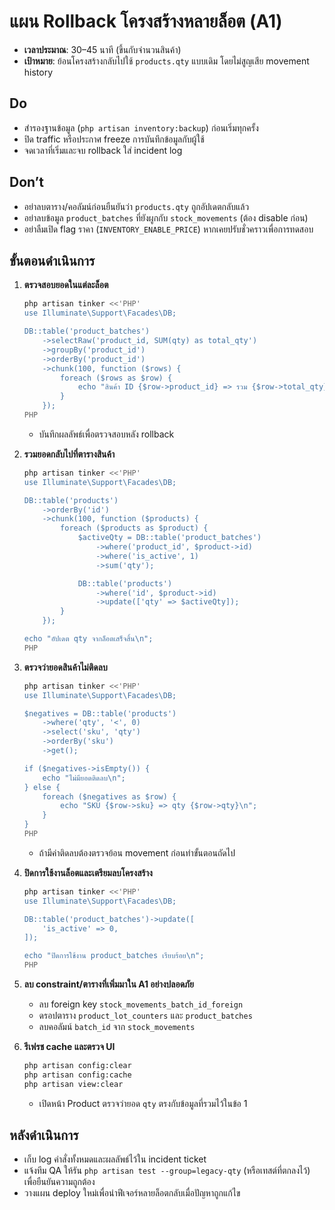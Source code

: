 # แผน Rollback โครงสร้างหลายล็อต (A1)

- **เวลาประมาณ**: 30–45 นาที (ขึ้นกับจำนวนสินค้า)
- **เป้าหมาย**: ย้อนโครงสร้างกลับไปใช้ `products.qty` แบบเดิม โดยไม่สูญเสีย movement history

## Do
- สำรองฐานข้อมูล (`php artisan inventory:backup`) ก่อนเริ่มทุกครั้ง
- ปิด traffic หรือประกาศ freeze การบันทึกข้อมูลกับผู้ใช้
- จดเวลาที่เริ่มและจบ rollback ใส่ incident log

## Don’t
- อย่าลบตาราง/คอลัมน์ก่อนยืนยันว่า `products.qty` ถูกอัปเดตกลับแล้ว
- อย่าลบข้อมูล `product_batches` ที่ยังผูกกับ `stock_movements` (ต้อง disable ก่อน)
- อย่าลืมเปิด flag ราคา (`INVENTORY_ENABLE_PRICE`) หากเคยปรับชั่วคราวเพื่อการทดสอบ

## ขั้นตอนดำเนินการ
1. **ตรวจสอบยอดในแต่ละล็อต**
   ```bash
   php artisan tinker <<'PHP'
   use Illuminate\Support\Facades\DB;

   DB::table('product_batches')
       ->selectRaw('product_id, SUM(qty) as total_qty')
       ->groupBy('product_id')
       ->orderBy('product_id')
       ->chunk(100, function ($rows) {
           foreach ($rows as $row) {
               echo "สินค้า ID {$row->product_id} => รวม {$row->total_qty}\n";
           }
       });
   PHP
   ```
   - บันทึกผลลัพธ์เพื่อตรวจสอบหลัง rollback

2. **รวมยอดกลับไปที่ตารางสินค้า**
   ```bash
   php artisan tinker <<'PHP'
   use Illuminate\Support\Facades\DB;

   DB::table('products')
       ->orderBy('id')
       ->chunk(100, function ($products) {
           foreach ($products as $product) {
               $activeQty = DB::table('product_batches')
                   ->where('product_id', $product->id)
                   ->where('is_active', 1)
                   ->sum('qty');

               DB::table('products')
                   ->where('id', $product->id)
                   ->update(['qty' => $activeQty]);
           }
       });

   echo "อัปเดต qty จากล็อตเสร็จสิ้น\n";
   PHP
   ```

3. **ตรวจว่ายอดสินค้าไม่ติดลบ**
   ```bash
   php artisan tinker <<'PHP'
   use Illuminate\Support\Facades\DB;

   $negatives = DB::table('products')
       ->where('qty', '<', 0)
       ->select('sku', 'qty')
       ->orderBy('sku')
       ->get();

   if ($negatives->isEmpty()) {
       echo "ไม่มียอดติดลบ\n";
   } else {
       foreach ($negatives as $row) {
           echo "SKU {$row->sku} => qty {$row->qty}\n";
       }
   }
   PHP
   ```
   - ถ้ามีค่าติดลบต้องตรวจย้อน movement ก่อนทำขั้นตอนถัดไป

4. **ปิดการใช้งานล็อตและเตรียมลบโครงสร้าง**
   ```bash
   php artisan tinker <<'PHP'
   use Illuminate\Support\Facades\DB;

   DB::table('product_batches')->update([
       'is_active' => 0,
   ]);

   echo "ปิดการใช้งาน product_batches เรียบร้อย\n";
   PHP
   ```

5. **ลบ constraint/ตารางที่เพิ่มมาใน A1 อย่างปลอดภัย**
   - ลบ foreign key `stock_movements_batch_id_foreign`
   - ดรอปตาราง `product_lot_counters` และ `product_batches`
   - ลบคอลัมน์ `batch_id` จาก `stock_movements`

6. **รีเฟรช cache และตรวจ UI**
   ```bash
   php artisan config:clear
   php artisan config:cache
   php artisan view:clear
   ```
   - เปิดหน้า Product ตรวจว่ายอด `qty` ตรงกับข้อมูลที่รวมไว้ในข้อ 1

## หลังดำเนินการ
- เก็บ log คำสั่งทั้งหมดและผลลัพธ์ไว้ใน incident ticket
- แจ้งทีม QA ให้รัน `php artisan test --group=legacy-qty` (หรือเทสต์ที่ตกลงไว้) เพื่อยืนยันความถูกต้อง
- วางแผน deploy ใหม่เพื่อนำฟีเจอร์หลายล็อตกลับเมื่อปัญหาถูกแก้ไข
